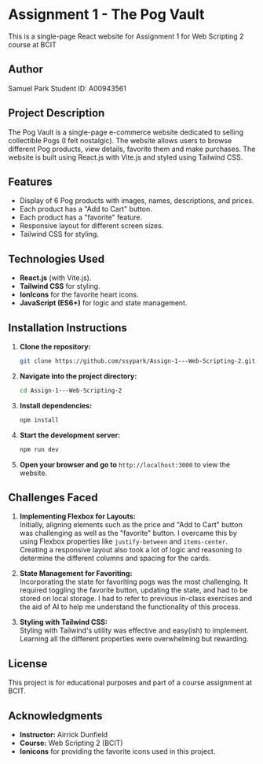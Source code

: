 # Assignment 1 - The Pog Vault

This is a single-page React website for Assignment 1 for Web Scripting 2 course at BCIT

## Author
Samuel Park
Student ID: A00943561

## Project Description
The Pog Vault is a single-page e-commerce website dedicated to selling collectible Pogs (I felt nostalgic). The website allows users to browse different Pog products, view details, favorite them and make purchases. The website is built using React.js with Vite.js and styled using Tailwind CSS.

## Features
- Display of 6 Pog products with images, names, descriptions, and prices.
- Each product has a "Add to Cart" button.
- Each product has a "favorite" feature.
- Responsive layout for different screen sizes.
- Tailwind CSS for styling.

## Technologies Used
- **React.js** (with Vite.js).
- **Tailwind CSS** for styling.
- **IonIcons** for the favorite heart icons.
- **JavaScript (ES6+)** for logic and state management.

## Installation Instructions
1. **Clone the repository:**
    ```bash
    git clone https://github.com/ssypark/Assign-1---Web-Scripting-2.git
    ```
2. **Navigate into the project directory:**
    ```bash
    cd Assign-1---Web-Scripting-2
    ```
3. **Install dependencies:**
    ```bash
    npm install
    ```
4. **Start the development server:**
    ```bash
    npm run dev
    ```
5. **Open your browser and go to** `http://localhost:3000` to view the website.

## Challenges Faced
1. **Implementing Flexbox for Layouts:**  
   Initially, aligning elements such as the price and "Add to Cart" button was challenging as well as the "favorite" button. I overcame this by using Flexbox properties like `justify-between` and `items-center`. Creating a responsive layout also took a lot of logic and reasoning to determine the different columns and spacing for the cards.
   
2. **State Management for Favoriting:**  
   Incorporating the state for favoriting pogs was the most challenging. It required toggling the favorite button, updating the state, and had to be stored on local storage. I had to refer to previous in-class exercises and the aid of AI to help me understand the functionality of this process.

3. **Styling with Tailwind CSS:**  
   Styling with Tailwind's utility was effective and easy(ish) to implement. Learning all the different properties were overwhelming but rewarding. 

## License
This project is for educational purposes and part of a course assignment at BCIT.

## Acknowledgments
- **Instructor:** Airrick Dunfield
- **Course:** Web Scripting 2 (BCIT)
- **Ionicons** for providing the favorite icons used in this project.